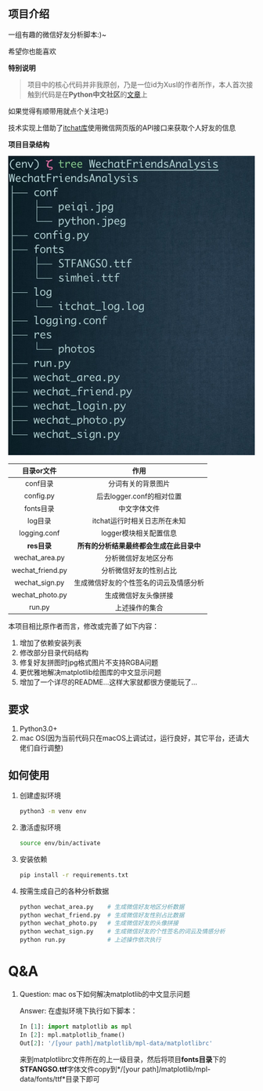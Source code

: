 ## 项目介绍

一组有趣的微信好友分析脚本:)~

希望你也能喜欢

**特别说明**

>项目中的核心代码并非我原创，乃是一位id为Xusl的作者所作，本人首次接触到代码是在**Python中文社区**的[文章](<https://mp.weixin.qq.com/s/IvnFTvzSEBsGcf5EFFnx0A>)上

如果觉得有顺带用就点个关注吧:)

技术实现上借助了[itchat库](<https://github.com/littlecodersh/ItChat>)使用微信网页版的API接口来获取个人好友的信息

**项目目录结构**

![](proj.jpg)

|    目录or文件    |                   作用                   |
| :--------------: | :--------------------------------------: |
|     conf目录     |            分词有关的背景图片            |
|    config.py     |        后去logger.conf的相对位置         |
|    fonts目录     |               中文字体文件               |
|     log目录      |       itchat运行时相关日志所在未知       |
|   logging.conf   |          logger模块相关配置信息          |
|   **res目录**    | **所有的分析结果最终都会生成在此目录中** |
|  wechat_area.py  |           分析微信好友地区分布           |
| wechat_friend.py |          分析微信好友的性别占比          |
|  wechat_sign.py  |  生成微信好友的个性签名的词云及情感分析  |
| wechat_photo.py  |           生成微信好友头像拼接           |
|      run.py      |              上述操作的集合              |



本项目相比原作者而言，修改或完善了如下内容：

1. 增加了依赖安装列表
2. 修改部分目录代码结构
3. 修复好友拼图时jpg格式图片不支持RGBA问题
4. 更优雅地解决matplotlib绘图库的中文显示问题
5. 增加了一个详尽的README…这样大家就都很方便能玩了...

## 要求

1. Python3.0+
2. mac OS(因为当前代码只在macOS上调试过，运行良好，其它平台，还请大佬们自行调整)

## 如何使用

1. 创建虚拟环境

   ```bash
   python3 -m venv env
   ```

2. 激活虚拟环境

   ```bash
   source env/bin/activate
   ```

3. 安装依赖

   ```bash
   pip install -r requirements.txt
   ```

4. 按需生成自己的各种分析数据

   ```bash
   python wechat_area.py 	# 生成微信好友地区分析数据
   python wechat_friend.py  # 生成微信好友性别占比数据
   python wechat_photo.py   # 生成微信好友的头像拼接
   python wechat_sign.py    # 生成微信好友的个性签名的词云及情感分析
   python run.py		    # 上述操作依次执行
   ```


# Q&A

1. Question: mac os下如何解决matplotlib的中文显示问题

   Answer: 在虚拟环境下执行如下脚本：

   ```python
   In [1]: import matplotlib as mpl
   In [2]: mpl.matplotlib_fname()
   Out[2]: '/[your path]/matplotlib/mpl-data/matplotlibrc'
   ```

   来到matplotlibrc文件所在的上一级目录，然后将项目**fonts目录**下的**STFANGSO.ttf**字体文件copy到*/[your path]/matplotlib/mpl-data/fonts/ttf*目录下即可

